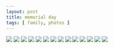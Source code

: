```yaml
---
layout: post
title: memorial day 
tags: [ family, photos ]
---
```

<!--https://photos.app.goo.gl/PMBJAKknWXwz2mr66-->
<div class="fotorama" data-allowfullscreen="true">
    <img src="https://images.northbriton.net/cdn-cgi/image/width=800/https://images.northbriton.net/AP1GczPrIOl8CZu5N9R8RRPJwr9SI7zJb4X7N2S6QndOTb_lCt1ijqabbYUHBtUvpXittRZaWN8Hk8mOT_KNV0wfH-Sb_X6T-a1XJrYMFVbwGegAFQG0m79R" data-full="https://images.northbriton.net/AP1GczPrIOl8CZu5N9R8RRPJwr9SI7zJb4X7N2S6QndOTb_lCt1ijqabbYUHBtUvpXittRZaWN8Hk8mOT_KNV0wfH-Sb_X6T-a1XJrYMFVbwGegAFQG0m79R">
    <img src="https://images.northbriton.net/cdn-cgi/image/width=800/https://images.northbriton.net/AP1GczPrIOl8CZu5N9R8RRPJwr9SI7zJb4X7N2S6QndOTb_lCt1ijqabbYUHBtUvpXittRZaWN8Hk8mOT_KNV0wfH-Sb_X6T-a1XJrYMFVbwGegAFQG0m79R" data-full="https://images.northbriton.net/AP1GczPrIOl8CZu5N9R8RRPJwr9SI7zJb4X7N2S6QndOTb_lCt1ijqabbYUHBtUvpXittRZaWN8Hk8mOT_KNV0wfH-Sb_X6T-a1XJrYMFVbwGegAFQG0m79R">
    <img src="https://images.northbriton.net/cdn-cgi/image/width=800/https://images.northbriton.net/AP1GczMfhL6Cy6wm2ccbsc8kMoZULmEXGDPrGZYHCv2k7M_8hTOZseDO3P_YiizcGmc4ohO7e6KptGP7eqxrCjrFfeYpgS1ut115Npv7U09VIy8EVlkl5LRa" data-full="https://images.northbriton.net/AP1GczMfhL6Cy6wm2ccbsc8kMoZULmEXGDPrGZYHCv2k7M_8hTOZseDO3P_YiizcGmc4ohO7e6KptGP7eqxrCjrFfeYpgS1ut115Npv7U09VIy8EVlkl5LRa">
    <img src="https://images.northbriton.net/cdn-cgi/image/width=800/https://images.northbriton.net/AP1GczNdpglyTCHw-gLLgnpFmkCBy8tXORrJr9MmRcleoEO0n68eLXV8sELWYPKw9Nls0iLUAOqfEFvMapwz5txnSQ14b_rUZurPzX5-JMBhAV9NHhkMoLrh" data-full="https://images.northbriton.net/AP1GczNdpglyTCHw-gLLgnpFmkCBy8tXORrJr9MmRcleoEO0n68eLXV8sELWYPKw9Nls0iLUAOqfEFvMapwz5txnSQ14b_rUZurPzX5-JMBhAV9NHhkMoLrh">
    <img src="https://images.northbriton.net/cdn-cgi/image/width=800/https://images.northbriton.net/AP1GczMfhL6Cy6wm2ccbsc8kMoZULmEXGDPrGZYHCv2k7M_8hTOZseDO3P_YiizcGmc4ohO7e6KptGP7eqxrCjrFfeYpgS1ut115Npv7U09VIy8EVlkl5LRa" data-full="https://images.northbriton.net/AP1GczMfhL6Cy6wm2ccbsc8kMoZULmEXGDPrGZYHCv2k7M_8hTOZseDO3P_YiizcGmc4ohO7e6KptGP7eqxrCjrFfeYpgS1ut115Npv7U09VIy8EVlkl5LRa">
    <img src="https://images.northbriton.net/cdn-cgi/image/width=800/https://images.northbriton.net/AP1GczNdpglyTCHw-gLLgnpFmkCBy8tXORrJr9MmRcleoEO0n68eLXV8sELWYPKw9Nls0iLUAOqfEFvMapwz5txnSQ14b_rUZurPzX5-JMBhAV9NHhkMoLrh" data-full="https://images.northbriton.net/AP1GczNdpglyTCHw-gLLgnpFmkCBy8tXORrJr9MmRcleoEO0n68eLXV8sELWYPKw9Nls0iLUAOqfEFvMapwz5txnSQ14b_rUZurPzX5-JMBhAV9NHhkMoLrh">
    <img src="https://images.northbriton.net/cdn-cgi/image/width=800/https://images.northbriton.net/AP1GczM4e58pGHW_bvoE5uTPAHD17U4lC2CGDRyCo-a6xwYN3FFtdBMgxftWWmD4uFcDVVI24RJiMvu2bIssVWfwDfNHQYp8jTb1hYPpEEPHgd1fLfxnists" data-full="https://images.northbriton.net/AP1GczM4e58pGHW_bvoE5uTPAHD17U4lC2CGDRyCo-a6xwYN3FFtdBMgxftWWmD4uFcDVVI24RJiMvu2bIssVWfwDfNHQYp8jTb1hYPpEEPHgd1fLfxnists">
    <img src="https://images.northbriton.net/cdn-cgi/image/width=800/https://images.northbriton.net/AP1GczOEI9I4bLtD_AVLpv5vKT_5_lT-ZMZMvfbf4s8_wQd7c9R0daeHGRYedaApLvuHv1sSzl3qayZ57fB0fdGmiV37Ap0YAk8YkIbbjiIm9MMuS1c3sH-Q" data-full="https://images.northbriton.net/AP1GczOEI9I4bLtD_AVLpv5vKT_5_lT-ZMZMvfbf4s8_wQd7c9R0daeHGRYedaApLvuHv1sSzl3qayZ57fB0fdGmiV37Ap0YAk8YkIbbjiIm9MMuS1c3sH-Q">
    <img src="https://images.northbriton.net/cdn-cgi/image/width=800/https://images.northbriton.net/AP1GczOEI9I4bLtD_AVLpv5vKT_5_lT-ZMZMvfbf4s8_wQd7c9R0daeHGRYedaApLvuHv1sSzl3qayZ57fB0fdGmiV37Ap0YAk8YkIbbjiIm9MMuS1c3sH-Q" data-full="https://images.northbriton.net/AP1GczOEI9I4bLtD_AVLpv5vKT_5_lT-ZMZMvfbf4s8_wQd7c9R0daeHGRYedaApLvuHv1sSzl3qayZ57fB0fdGmiV37Ap0YAk8YkIbbjiIm9MMuS1c3sH-Q">
    <img src="https://images.northbriton.net/cdn-cgi/image/width=800/https://images.northbriton.net/AP1GczOEI9I4bLtD_AVLpv5vKT_5_lT-ZMZMvfbf4s8_wQd7c9R0daeHGRYedaApLvuHv1sSzl3qayZ57fB0fdGmiV37Ap0YAk8YkIbbjiIm9MMuS1c3sH-Q" data-full="https://images.northbriton.net/AP1GczOEI9I4bLtD_AVLpv5vKT_5_lT-ZMZMvfbf4s8_wQd7c9R0daeHGRYedaApLvuHv1sSzl3qayZ57fB0fdGmiV37Ap0YAk8YkIbbjiIm9MMuS1c3sH-Q">
    <img src="https://images.northbriton.net/cdn-cgi/image/width=800/https://images.northbriton.net/AP1GczM4e58pGHW_bvoE5uTPAHD17U4lC2CGDRyCo-a6xwYN3FFtdBMgxftWWmD4uFcDVVI24RJiMvu2bIssVWfwDfNHQYp8jTb1hYPpEEPHgd1fLfxnists" data-full="https://images.northbriton.net/AP1GczM4e58pGHW_bvoE5uTPAHD17U4lC2CGDRyCo-a6xwYN3FFtdBMgxftWWmD4uFcDVVI24RJiMvu2bIssVWfwDfNHQYp8jTb1hYPpEEPHgd1fLfxnists">
    <img src="https://images.northbriton.net/cdn-cgi/image/width=800/https://images.northbriton.net/AP1GczOEI9I4bLtD_AVLpv5vKT_5_lT-ZMZMvfbf4s8_wQd7c9R0daeHGRYedaApLvuHv1sSzl3qayZ57fB0fdGmiV37Ap0YAk8YkIbbjiIm9MMuS1c3sH-Q" data-full="https://images.northbriton.net/AP1GczOEI9I4bLtD_AVLpv5vKT_5_lT-ZMZMvfbf4s8_wQd7c9R0daeHGRYedaApLvuHv1sSzl3qayZ57fB0fdGmiV37Ap0YAk8YkIbbjiIm9MMuS1c3sH-Q">
    <img src="https://images.northbriton.net/cdn-cgi/image/width=800/https://images.northbriton.net/AP1GczMz2dQHF9OeWZrEMj0TN-KU2oFL1i2CUkKaK2RMDkfG-ss-K5KSEEQETfCLOMQxB1unoKfbsWZmX9w4cwVFUpTL2Bg0cmtGhuw7c5N8frmGGwnLrwxD" data-full="https://images.northbriton.net/AP1GczMz2dQHF9OeWZrEMj0TN-KU2oFL1i2CUkKaK2RMDkfG-ss-K5KSEEQETfCLOMQxB1unoKfbsWZmX9w4cwVFUpTL2Bg0cmtGhuw7c5N8frmGGwnLrwxD">
    <img src="https://images.northbriton.net/cdn-cgi/image/width=800/https://images.northbriton.net/AP1GczMz2dQHF9OeWZrEMj0TN-KU2oFL1i2CUkKaK2RMDkfG-ss-K5KSEEQETfCLOMQxB1unoKfbsWZmX9w4cwVFUpTL2Bg0cmtGhuw7c5N8frmGGwnLrwxD" data-full="https://images.northbriton.net/AP1GczMz2dQHF9OeWZrEMj0TN-KU2oFL1i2CUkKaK2RMDkfG-ss-K5KSEEQETfCLOMQxB1unoKfbsWZmX9w4cwVFUpTL2Bg0cmtGhuw7c5N8frmGGwnLrwxD">
</div>